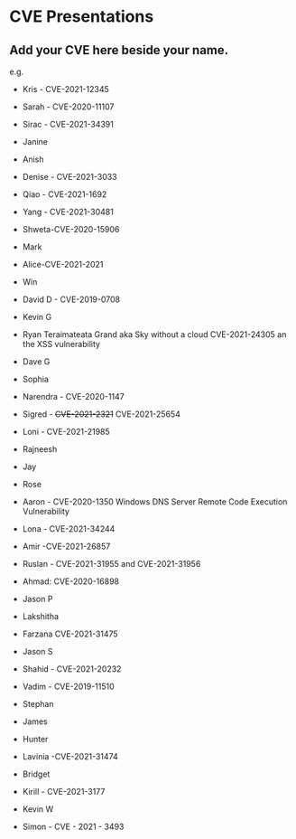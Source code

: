 # CVE Presentations

## Add your CVE here beside your name.
e.g.
* Kris - CVE-2021-12345


* Sarah - CVE-2020-11107
* Sirac - CVE-2021-34391
* Janine
* Anish
* Denise - CVE-2021-3033
* Qiao - CVE-2021-1692
* Yang - CVE-2021-30481
* Shweta-CVE-2020-15906

* Mark
* Alice-CVE-2021-2021
* Win
* David D - CVE-2019-0708
* Kevin G
* Ryan Teraimateata Grand aka Sky without a cloud CVE-2021-24305 an the XSS vulnerability
* Dave G
* Sophia
* Narendra - CVE-2020-1147 
* Sigred - ~~CVE-2021-2321~~ CVE-2021-25654 
* Loni - CVE-2021-21985
* Rajneesh
* Jay
* Rose
* Aaron - CVE-2020-1350 Windows DNS Server Remote Code Execution Vulnerability
* Lona - CVE-2021-34244
* Amir -CVE-2021-26857
* Ruslan - CVE-2021-31955 and CVE-2021-31956
* Ahmad: CVE-2020-16898 
* Jason P
* Lakshitha
* Farzana CVE-2021-31475
* Jason S
* Shahid - CVE-2021-20232
* Vadim - CVE-2019-11510
* Stephan
* James
* Hunter
* Lavinia -CVE-2021-31474
* Bridget
* Kirill - CVE-2021-3177
* Kevin W
* Simon - CVE - 2021 - 3493
